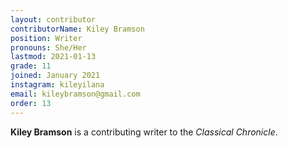 ```yaml
---
layout: contributor
contributorName: Kiley Bramson
position: Writer
pronouns: She/Her
lastmod: 2021-01-13
grade: 11
joined: January 2021
instagram: kileyilana
email: kileybramson@gmail.com
order: 13
---
```

**Kiley Bramson** is a contributing writer to the *Classical Chronicle*.
